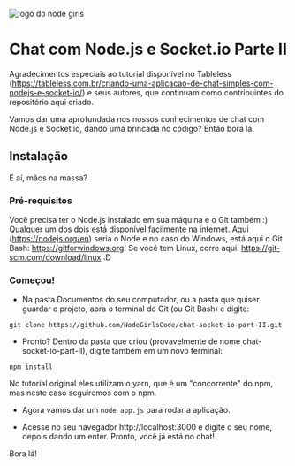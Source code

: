 ![logo do node girls](https://i.imgur.com/4QATtIp.png)

# Chat com Node.js e Socket.io Parte II

Agradecimentos especiais ao tutorial disponível no Tableless (https://tableless.com.br/criando-uma-aplicacao-de-chat-simples-com-nodejs-e-socket-io/) e seus autores, que continuam como contribuintes do repositório aqui criado.

Vamos dar uma aprofundada nos nossos conhecimentos de chat com Node.js e Socket.io, dando uma brincada no código? Então bora lá!

## Instalação

E aí, mãos na massa?

### Pré-requisitos

Você precisa ter o Node.js instalado em sua máquina e o Git também :) Qualquer um dos dois está disponível facilmente na internet. Aqui (https://nodejs.org/en) seria o Node e no caso do Windows, está aqui o Git Bash: https://gitforwindows.org! Se você tem Linux, corre aqui: https://git-scm.com/download/linux :D

### Começou!

* Na pasta Documentos do seu computador, ou a pasta que quiser guardar o projeto, abra o terminal do Git (ou Git Bash) e digite:

```
git clone https://github.com/NodeGirlsCode/chat-socket-io-part-II.git
```

* Pronto? Dentro da pasta que criou (provavelmente de nome chat-socket-io-part-II), digite também em um novo terminal:

```
npm install
```

No tutorial original eles utilizam o yarn, que é um "concorrente" do npm, mas neste caso seguiremos com o npm.

* Agora vamos dar um ```node app.js``` para rodar a aplicação.

* Acesse no seu navegador http://localhost:3000 e digite o seu nome, depois dando um enter. Pronto, você já está no chat!

Bora lá!
